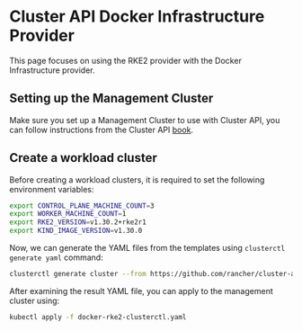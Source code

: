 # Cluster API Docker Infrastructure Provider

This page focuses on using the RKE2 provider with the Docker Infrastructure provider.

## Setting up the Management Cluster

Make sure you set up a Management Cluster to use with Cluster API, you can follow instructions from the Cluster API [book](https://cluster-api.sigs.k8s.io/user/quick-start.html).

## Create a workload cluster

Before creating a workload clusters, it is required to set the following environment variables:

```bash
export CONTROL_PLANE_MACHINE_COUNT=3
export WORKER_MACHINE_COUNT=1
export RKE2_VERSION=v1.30.2+rke2r1
export KIND_IMAGE_VERSION=v1.30.0
```

Now, we can generate the YAML files from the templates using `clusterctl generate yaml` command:

```bash
clusterctl generate cluster --from https://github.com/rancher/cluster-api-provider-rke2/blob/main/examples/templates/docker/cluster-template.yaml -n example-docker rke2-docker > docker-rke2-clusterctl.yaml
```

After examining the result YAML file, you can apply to the management cluster using:

```bash
kubectl apply -f docker-rke2-clusterctl.yaml
```
